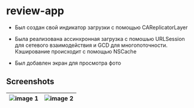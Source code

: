 # review-app

- Был создан свой индикатор загрузки с помощью CAReplicatorLayer

- Была реализована ассинхронная загрузка с помошью URLSession для сетевого взаимодействия и GCD для многопоточности. Кэширование происходит с помощью NSCache

- Был добавлен экран для просмотра фото

## Screenshots

| ![image 1](https://github.com/user-attachments/assets/fdd11412-01e6-4c74-ae49-192f36de83c5) | ![image 2](https://github.com/user-attachments/assets/b539b8ae-208b-4dc4-b460-96e45571b603) |
| --- | --- |



